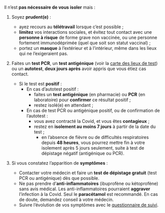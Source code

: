 Il n’est **pas nécessaire de vous isoler** mais :

1. Soyez **prudent(e)** :
    - ayez recours au **télétravail** lorsque c’est possible ;
    - **limitez** vos interactions sociales, et évitez tout contact avec une **personne à risque** de forme grave non vaccinée, ou une personne fortement immunodéprimée (quel que soit son statut vaccinal) ;
    - portez un **masque** à l’extérieur et à l’intérieur, même dans les lieux qui ne l’exigeraient pas.

1. Faites un **test PCR**, un **test antigénique** (voir la [carte des lieux de test](https://www.sante.fr/cf/centres-depistage-covid.html)) ou un **autotest**, **deux jours après** avoir appris que vous étiez cas contact.
    - Si le test est **positif** :
        + En cas d’autotest positif :
            * faites un **test antigénique** (en pharmacie) ou **PCR** (en laboratoire) pour **confirmer** ce résultat positif ;
            * restez isolé(e) en attendant ;
        + En cas de test PCR ou antigénique positif, ou de confirmation de l’autotest :
            * vous avez contracté la Covid, et vous êtes **contagieux** ;
            * restez en **isolement au moins 7 jours** à partir de la date du test ;
                - en l’absence de fièvre ou de difficultés respiratoires depuis **48 heures**, vous pourrez mettre fin à votre isolement après 5 jours seulement, suite à test de dépistage négatif (antigénique ou PCR).

1. Si vous constatez l’apparition de **symptômes** :
    * Contacter votre médecin et faire un **test de dépistage gratuit** (test PCR ou antigénique) dès que possible.
    * Ne pas prendre d’**anti-inflammatoires** (ibuprofène ou kétoprofène) sans avis médical. Les anti-inflammatoires pourraient **aggraver** l’infection à la Covid. Seul le **paracétamol** est recommandé. En cas de doute, demandez conseil à votre médecin.
    * Suivre l’évolution de vos symptômes avec le [questionnaire de suivi](#suivisymptomes).
